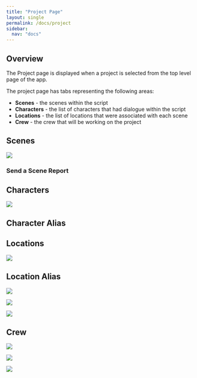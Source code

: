 ```yaml
---
title: "Project Page"
layout: single
permalink: /docs/project
sidebar:
  nav: "docs"
---
```


## Overview

The Project page is displayed when a project is selected from the top level page of the app.

The project page has tabs representing the following areas:

* **Scenes** - the scenes within the script
* **Characters** - the list of characters that had dialogue within the script
* **Locations** - the list of locations that were associated with each scene
* **Crew** - the crew that will be working on the project


## Scenes

![](/assets/images/project-scenes-no-coverage.png)

### Send a Scene Report

## Characters

![](/assets/images/project-characters.png)


## Character Alias

## Locations

![](/assets/images/project-locations-no-aliases.png)

## Location Alias

![](/assets/images/project-locations-menu.png)

![](/assets/images/project-locations-alias-dialog.png)

![](/assets/images/project-locations-aliases.png)


## Crew

![](/assets/images/project-crew-none.png)

![](/assets/images/project-crew-new-dialog.png)

![](/assets/images/project-crew-list.png)
